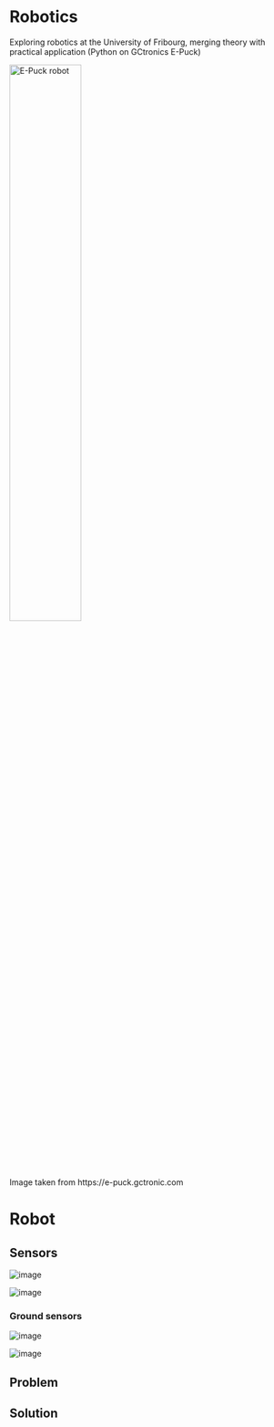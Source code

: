 # Robotics #
Exploring robotics at the  University of Fribourg, merging theory with practical application (Python on GCtronics E-Puck)

<img src="https://github.com/oliolioli/Robotics/assets/4264535/20e8ebbf-b4f4-4f52-a3ea-d492a5e463fd" alt="E-Puck robot" width="50%" height="50%">
<br/><figcaption>Image taken from https://e-puck.gctronic.com</figcaption>


# Robot #

## Sensors ##

![image](https://github.com/oliolioli/Robotics/assets/4264535/60756dc9-6ed8-4cfa-9c25-9c1cd0529279)

![image](https://github.com/oliolioli/Robotics/assets/4264535/403a406f-dc51-4b47-b276-d04d071d8089)

### Ground sensors ###

![image](https://github.com/oliolioli/Robotics/assets/4264535/01f7d0ac-3de5-4c95-a83d-44bbb603cf02)

![image](https://github.com/oliolioli/Robotics/assets/4264535/2fbc87e7-bad2-4672-a514-2d734a0221df)



## Problem ##


## Solution ##
